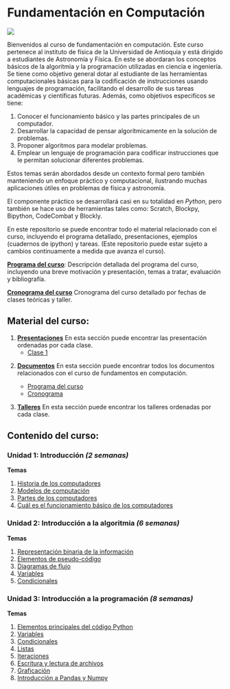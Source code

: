 # Fundamentación en Computación

![](https://raw.githubusercontent.com/jacallem94/Fund.-Computacion/main/Figures/FundComp.png)

Bienvenidos al curso de fundamentación en computación. Este curso pertenece al instituto de física de la Universidad de Antioquia y está dirigido a estudiantes de Astronomía y Física. En este se abordaran los conceptos básicos de la algoritmia y la programación utilizadas en ciencia e ingeniería. Se tiene como objetivo general dotar al estudiante de las herramientas computacionales básicas para la codificación de instrucciones usando lenguajes de programación, facilitando el desarrollo de sus tareas académicas y científicas futuras. Además, como objetivos especificos se tiene:

1. Conocer el funcionamiento básico y las partes principales de un computador.
2. Desarrollar la capacidad de pensar algorítmicamente en la solución de problemas.
3. Proponer algoritmos para modelar problemas.
4. Emplear un lenguaje de programación para codificar instrucciones que le permitan solucionar diferentes problemas. 

Estos temas serán abordados desde un contexto formal pero también manteniendo un enfoque práctico y computacional, ilustrando muchas aplicaciones útiles en problemas de física y astronomía.

El componente práctico se desarrollará casi en su totalidad en *Python*, pero también se hace uso de herramientas tales como: Scratch, Blockpy, Bipython, CodeCombat y Blockly. 

En este repositorio se puede encontrar todo el material relacionado con el curso, incluyendo el programa detallado, presentaciones, ejemplos (cuadernos de ipython) y tareas. (Este repositorio puede estar sujeto a cambios continuamente a medida que avanza el curso).


[**Programa del curso**](https://github.com/jacallem94/Fund-Computacion/tree/main/Documentos/Programa_Curso_Fundamentaci%C3%B3n_En_Computaci%C3%B3n(0302150).pdf):
Descripción detallada del programa del curso, incluyendo una breve motivación y presentación, temas a tratar, evaluación y bibliografía.

[**Cronograma del curso**](https://github.com/jacallem94/Fund-Computacion/tree/main/Documentos/Cronograma_FundComputaci%C3%B3n_2022-1.pdf)
Cronograma del curso detallado por fechas de clases teóricas y taller.

Material del curso:
-------------------

1. [**Presentaciones**](https://github.com/jacallem94/Fund-Computacion/tree/main/Presentaciones)
   En esta sección puede encontrar las presentación ordenadas por cada clase.
   - [Clase 1](https://github.com/jacallem94/Fund-Computacion/blob/main/Presentaciones/Clase1/Clase1.pdf)
  <!--- - [Clase 2]() -->
   
2. [**Documentos**](https://github.com/jacallem94/Fund-Computacion/tree/main/Documentos)
   En esta sección puede encontrar todos los documentos relacionados con el curso de fundamentos en computación.
   
   - [Programa del curso](https://github.com/jacallem94/Fund-Computacion/blob/main/Documentos/Programa_Curso_Fundamentaci%C3%B3n_En_Computaci%C3%B3n(0302150).pdf)
   - [Cronograma](https://github.com/jacallem94/Fund-Computacion/blob/main/Documentos/Cronograma_FundComputaci%C3%B3n_2022-1.pdf)

3. [**Talleres**](https://github.com/jacallem94/Fund-Computacion/tree/main/Talleres)
   En esta sección puede encontrar los talleres ordenadas por cada clase.
  <!--- - [Taller 1]() -->
  <!--- - [Taller 2]() -->
  <!--- - [Taller 3]() -->


Contenido del curso:
--------------------

### Unidad 1: **Introducción** *(2 semanas)*
**Temas**
1. [Historia de los computadores](https://github.com/jacallem94/Fund-Computacion/blob/main/Presentaciones/Clase1/Clase1.pdf)
2. [Modelos de computación]()
3. [Partes de los computadores]()
4. [Cuál es el funcionamiento básico de los computadores]()

### Unidad 2: **Introducción a la algoritmia** *(6 semanas)*
**Temas**
1. [Representación binaria de la información]()
2. [Elementos de pseudo-código]()
3. [Diagramas de flujo]()
4. [Variables]()
5. [Condicionales]() 

### Unidad 3: **Introducción a la programación** *(8 semanas)*
**Temas**
1. [Elementos principales del código Python]()
2. [Variables]()
3. [Condicionales]()
4. [Listas]()
5. [Iteraciones]()
6. [Escritura y lectura de archivos]()
7. [Graficación]()
8. [Introducción a Pandas y Numpy]()

<!---**Activities**
- *Activity 01:* Solve the problems in the section [Exercises](https://github.com/sbustamante/ComputationalMethods/blob/master/material/Basic_exercises.ipynb). -->

